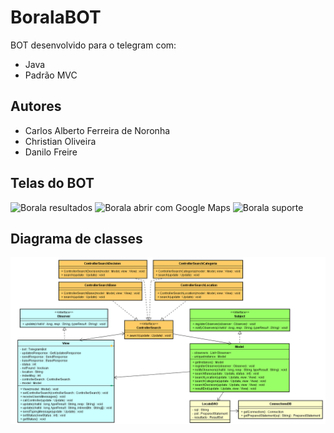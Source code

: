 # BoralaBOT

BOT desenvolvido para o telegram com:

* Java
* Padrão MVC

## Autores

* Carlos Alberto Ferreira de Noronha
* Christian Oliveira
* Danilo Freire

## Telas do BOT 

![Borala resultados](https://github.com/TelegramBotSocial/boralaMVC/blob/master/public/print_result.png) 
![Borala abrir com Google Maps](https://github.com/TelegramBotSocial/boralaMVC/blob/master/public/print_maps.png) 
![Borala suporte](https://github.com/TelegramBotSocial/boralaMVC/blob/master/public/print_suporte.png) 

## Diagrama de classes

![Diagrama de classes](https://github.com/TelegramBotSocial/boralaMVC/blob/master/public/boralaMVC.png) 
